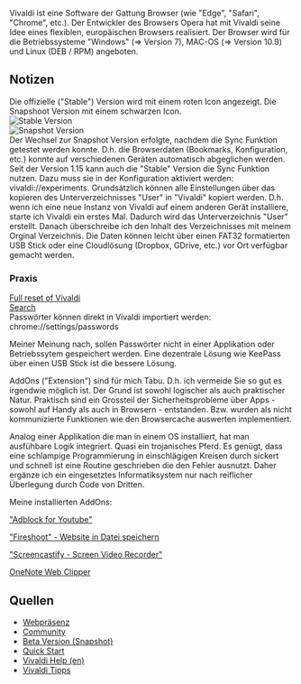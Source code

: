 Vivaldi ist eine Software der Gattung Browser (wie "Edge", "Safari", "Chrome", etc.). Der Entwickler des Browsers Opera hat mit Vivaldi seine Idee eines flexiblen, europäischen Browsers realisiert. Der Browser wird für die Betriebssysteme "Windows" (=> Version 7), MAC-OS (=> Version 10.9) und Linux (DEB / RPM) angeboten.

## Notizen

Die offizielle ("Stable") Version wird mit einem roten Icon angezeigt. Die Snapshoot Version mit einem schwarzen Icon.  
![Stable Version](PeterGyger/petergyger.github.io/VIVALDI/icon.jpg)  
![Snapshot Version](PeterGyger/petergyger.github.io/VIVALDI/iconsshoot.jpg)  
Der Wechsel zur Snapshot Version erfolgte, nachdem die Sync Funktion getestet werden konnte. D.h. die Browserdaten (Bookmarks, Konfiguration, etc.) konnte auf verschiedenen Geräten automatisch abgeglichen werden.  Seit der Version 1.15 kann auch die "Stable" Version die Sync Funktion nutzen. Dazu muss sie in der Konfiguration aktiviert werden:  vivaldi://experiments. 
Grundsätzlich können alle Einstellungen über das kopieren des Unterverzeichnisses "User" in "Vivaldi" kopiert werden. D.h. wenn ich eine neue Instanz von Vivaldi auf einem anderen Gerät installiere, starte ich Vivaldi ein erstes Mal. Dadurch wird das Unterverzeichnis "User" erstellt. Danach überschreibe ich den Inhalt des Verzeichnisses mit meinem Orginal Verzeichnis. Die Daten können leicht über einen FAT32 formatierten USB Stick oder eine Cloudlösung (Dropbox, GDrive, etc.) vor Ort verfügbar gemacht werden.

### Praxis
[Full reset of Vivaldi](https://help.vivaldi.com/article/full-reset-of-vivaldi/)  
[Search](https://help.vivaldi.com/article/search/)  
Passwörter können direkt in Vivaldi importiert werden: chrome://settings/passwords  

Meiner Meinung nach, sollen Passwörter nicht in einer Applikation oder Betriebssytem gespeichert werden. Eine dezentrale Lösung wie KeePass über einen USB Stick ist die bessere Lösung.  

AddOns ("Extension") sind für mich Tabu. D.h. ich vermeide Sie so gut es irgendwie möglich ist. Der Grund ist sowohl logischer als auch praktischer Natur. Praktisch sind ein Grossteil der Sicherheitsprobleme über Apps - sowohl auf Handy als auch in Browsern - entstanden.  Bzw. wurden als nicht kommunizierte Funktionen wie den Browsercache auswerten implementiert.

Analog einer Applikation die man in einem OS installiert, hat man ausfühbare Logik integriert. Quasi ein trojanisches Pferd. Es genügt, dass eine schlampige Programmierung in einschlägigen Kreisen durch sickert und schnell ist eine Routine geschrieben die den Fehler ausnutzt. Daher ergänze ich ein eingesetztes Informatiksystem nur nach reiflicher Überlegung durch Code von Dritten.  

Meine installierten AddOns:  

["Adblock for Youtube"](https://chrome.google.com/webstore/detail/adblock-for-youtube/cmedhionkhpnakcndndgjdbohmhepckk)  

["Fireshoot" - Website in Datei speichern](https://chrome.google.com/webstore/detail/take-webpage-screenshots/mcbpblocgmgfnpjjppndjkmgjaogfceg)

["Screencastify - Screen Video Recorder"](https://chrome.google.com/webstore/detail/screencastify-screen-vide/mmeijimgabbpbgpdklnllpncmdofkcpn)  

[OneNote Web Clipper](https://chrome.google.com/webstore/detail/onenote-web-clipper/gojbdfnpnhogfdgjbigejoaolejmgdhk?hl=de)

## Quellen

* [Webpräsenz](https://vivaldi.com/)
* [Community](https://forum.vivaldi.net/)
* [Beta Version (Snapshot)](https://vivaldi.com/blog/snapshots/)
* [Quick Start](https://help.vivaldi.com/guide/quick-start/)
* [Vivaldi Help (en)](https://help.vivaldi.com/)
* [Vivaldi Tipps](https://vivalditips.com/)
